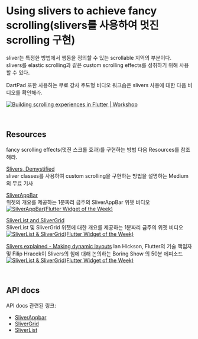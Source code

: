 # Using slivers to achieve fancy scrolling(slivers를 사용하여 멋진 scrolling 구현)  

sliver는 특정한 방법에서 행동을 정의할 수 있는 scrollable 지역의 부분이다.  
slivers를 elastic scrolling과 같은 custom scrolling effects를 성취하기 위해 사용할 수 있다.  

DartPad 또한 사용하는 무료 강사 주도형 비디오 워크숍은 slivers 사용에 대한 다음 비디오를 확인해라.  

[![Building scrolling experiences in Flutter | Workshop](http://img.youtube.com/vi/YY-_yrZdjGc/0.jpg)](https://youtu.be/YY-_yrZdjGc)

<br/>

## Resources  
fancy scrolling effects(멋진 스크롤 효과)를 구현하는 방법 다음 Resources를 참조해라.  

[Slivers, Demystified](https://medium.com/flutter/slivers-demystified-6ff68ab0296f)  
sliver classes를 사용하여 custom scrolling을 구현하는 방법을 설명하는 Medium의 무료 기사

[SliverAppBar](https://www.youtube.com/watch?v=R9C5KMJKluE)  
위젯의 개요를 제공하는 1분짜리 금주의 SliverAppBar 위젯 비디오  
[![SilverAppBar(Flutter Widget of the Week)](http://img.youtube.com/vi/R9C5KMJKluE/0.jpg)](https://youtu.be/R9C5KMJKluE)  

[SliverList and SliverGrid](https://www.youtube.com/watch?v=ORiTTaVY6mM)  
SliverList 및 SliverGrid 위젯에 대한 개요를 제공하는 1분짜리 금주의 위젯 비디오
[![SliverList & SliverGrid(Flutter Widget of the Week)](http://img.youtube.com/vi/ORiTTaVY6mM/0.jpg)](https://youtu.be/ORiTTaVY6mM)  

[Slivers explained - Making dynamic layouts](https://www.youtube.com/watch?v=Mz3kHQxBjGg)
Ian Hickson, Flutter의 기술 책임자 및 Filip Hracek이 Slivers의 힘에 대해 논의하는 Boring Show 의 50분 에피소드
[![SliverList & SliverGrid(Flutter Widget of the Week)](http://img.youtube.com/vi/Mz3kHQxBjGg/0.jpg)](https://youtu.be/Mz3kHQxBjGg)  

<br/>

## API docs  
API docs 관련된 링크:
* [SliverAppbar](https://api.flutter.dev/flutter/material/SliverAppBar-class.html)
* [SliverGrid](https://api.flutter.dev/flutter/widgets/SliverGrid-class.html)
* [SliverList](https://api.flutter.dev/flutter/widgets/SliverList-class.html)
